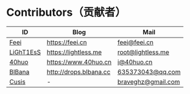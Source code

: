 # Contributors（贡献者）

| ID | Blog | Mail |
|---|---|---|
| [Feei](https://github.com/wufeifei) | https://feei.cn | feei@feei.cn |
| [LiGhT1EsS](https://github.com/LiGhT1EsS) | https://lightless.me | root@lightless.me |
| [40huo](https://github.com/40huo) | https://www.40huo.cn | i@40huo.cn |
| [BlBana](https://github.com/BlBana) | http://drops.blbana.cc | 635373043@qq.com |
| [Cusis](https://github.com/braveghz) | - | braveghz@gmail.com |